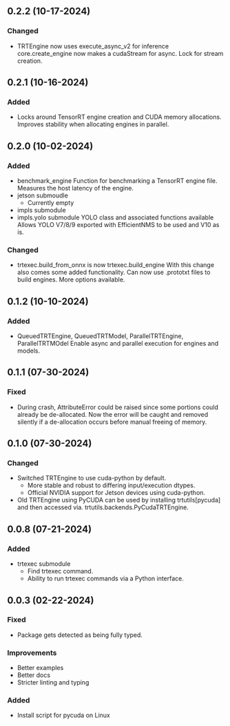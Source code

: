 ## 0.2.2 (10-17-2024)

### Changed

- TRTEngine now uses execute_async_v2 for inference
    core.create_engine now makes a cudaStream for async.
    Lock for stream creation.

## 0.2.1 (10-16-2024)

### Added

- Locks around TensorRT engine creation and
    CUDA memory allocations. Improves stability
    when allocating engines in parallel.

## 0.2.0 (10-02-2024)

### Added

- benchmark_engine
    Function for benchmarking a TensorRT engine file.
    Measures the host latency of the engine.
- jetson submoudle
    - Currently empty
- impls submodule
- impls.yolo submodule
    YOLO class and associated functions available
    Allows YOLO V7/8/9 exported with EfficientNMS
    to be used and V10 as is.

### Changed

- trtexec.build_from_onnx is now trtexec.build_engine
    With this change also comes some added functionality.
    Can now use .prototxt files to build engines.
    More options available.

## 0.1.2 (10-10-2024)

### Added

- QueuedTRTEngine, QueuedTRTModel, ParallelTRTEngine, ParallelTRTMOdel
    Enable async and parallel execution for engines and models.

## 0.1.1 (07-30-2024)

### Fixed

- During crash, AttributeError could be raised since
    some portions could already be de-allocated.
    Now the error will be caught and removed silently
    if a de-allocation occurs before manual freeing
    of memory.

## 0.1.0 (07-30-2024)

### Changed

- Switched TRTEngine to use cuda-python by default.
    - More stable and robust to differing input/execution dtypes.
    - Official NVIDIA support for Jetson devices using cuda-python.
- Old TRTEngine using PyCUDA can be used by installing trtutils[pycuda]
    and then accessed via. trtutils.backends.PyCudaTRTEngine.

## 0.0.8 (07-21-2024)

### Added

- trtexec submodule
    - Find trtexec command.
    - Ability to run trtexec commands via a Python interface.

## 0.0.3 (02-22-2024)

### Fixed

- Package gets detected as being fully typed.

### Improvements

- Better examples
- Better docs
- Stricter linting and typing

### Added

- Install script for pycuda on Linux
